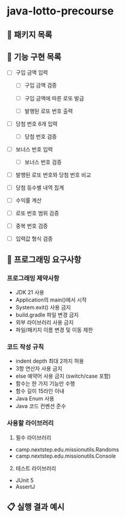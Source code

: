 # java-lotto-precourse

## 📁 패키지 목록

## 🚀 기능 구현 목록
- [ ] 구입 금액 입력 
  - [ ] 구입 금액 검증
  - [ ] 구입 금액에 따른 로또 발급
  - [ ] 발행된 로또 번호 출력


- [ ] 당첨 번호 6개 입력
  - [ ] 당첨 번호 검증
- [ ] 보너스 번호 입력
  - [ ] 보너스 번호 검증


- [ ] 발행된 로또 번호와 당첨 번호 비교
- [ ] 당첨 등수별 내역 집계
- [ ] 수익률 계산


- [ ] 로또 번호 범위 검증
- [ ] 중복 번호 검증
- [ ] 입력값 형식 검증

## 🎯 프로그래밍 요구사항

### 프로그래밍 제약사항

- JDK 21 사용
- Application의 main()에서 시작
- System.exit() 사용 금지
- build.gradle 파일 변경 금지
- 외부 라이브러리 사용 금지
- 파일/패키지 이름 변경 및 이동 제한

### 코드 작성 규칙

- indent depth 최대 2까지 허용
- 3항 연산자 사용 금지
- else 예약어 사용 금지 (switch/case 포함)
- 함수는 한 가지 기능만 수행
- 함수 길이 15라인 이내
- Java Enum 사용
- Java 코드 컨벤션 준수

### 사용할 라이브러리

1. 필수 라이브러리

- camp.nextstep.edu.missionutils.Randoms
- camp.nextstep.edu.missionutils.Console


2. 테스트 라이브러리

- JUnit 5
- AssertJ

## 📋 실행 결과 예시